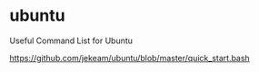# ubuntu
Useful Command List for Ubuntu

https://github.com/jekeam/ubuntu/blob/master/quick_start.bash

